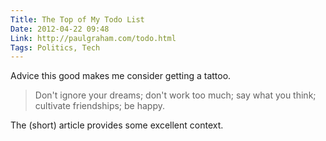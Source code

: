 ```yaml
---
Title: The Top of My Todo List
Date: 2012-04-22 09:48
Link: http://paulgraham.com/todo.html
Tags: Politics, Tech
---
```


Advice this good makes me consider getting a tattoo.

> Don't ignore your dreams; don't work too much; say what you think; cultivate friendships; be happy.

The (short) article provides some excellent context.